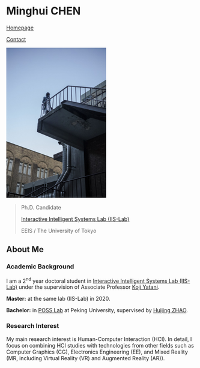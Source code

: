 # Minghui CHEN

[Homepage](*//minghuihub.github.io)

[Contact](*//iraka-c.github.io/markdown.html?title=Introduction&src=%2F%2Fminghuihub.github.io%2Fmarkdowns%2Fcontact.md&bg=%2F%2Fminghuihub.github.io%2Fresources%2Fmain-bg.jpg)

<img src="../resources/intro/self.jpg" height=400/>

> Ph.D. Candidate
>
> [Interactive Intelligent Systems Lab (IIS-Lab)](https://iis-lab.org/)
>
> EEIS / The University of Tokyo

## About Me

### Academic Background

I am a 2<sup>nd</sup> year doctoral student in [Interactive Intelligent Systems Lab (IIS-Lab)](https://iis-lab.org/) under the supervision of Associate Professor [Koji Yatani](https://iis-lab.org/member/koji-yatani/).

**Master:** at the same lab (IIS-Lab) in 2020.

**Bachelor:** in [POSS Lab](http://www.poss.pku.edu.cn/) at Peking University, supervised by [Huijing ZHAO](http://www.poss.pku.edu.cn/members/zhaohj/index-e.htm).

### Research Interest

My main research interest is Human-Computer Interaction (HCI). In detail, I focus on combining HCI studies with technologies from other fields such as Computer Graphics (CG), Electronics Engineering (EE), and Mixed Reality (MR, including Virtual Reality (VR) and Augmented Reality (AR)).

